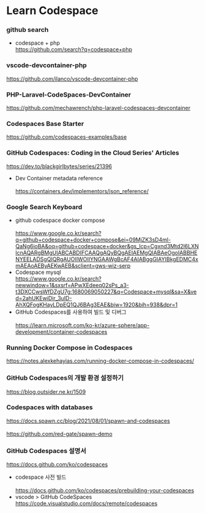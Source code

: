 Learn Codespace <br>
===============
### github search <br>
* codespace + php <br>
https://github.com/search?q=codespace+php <br>
### vscode-devcontainer-php <br>
https://github.com/ilanco/vscode-devcontainer-php <br>

### PHP-Laravel-CodeSpaces-DevContainer <br>  
https://github.com/mechawrench/php-laravel-codespaces-devcontainer <br> 

### Codespaces Base Starter <br>  
https://github.com/codespaces-examples/base <br>  

### GitHub Codespaces: Coding in the Cloud Series' Articles <br>  
https://dev.to/blackgirlbytes/series/21396 <br>  
* Dev Container metadata reference <br>  
https://containers.dev/implementors/json_reference/ <br>  

### Google Search Keyboard <br> 
* github codespace docker compose <br>    
https://www.google.co.kr/search?q=github+codespace+docker+compose&ei=09MjZK3sD4ml-QaNg6ioBA&oq=github+codespace+docker&gs_lcp=Cgxnd3Mtd2l6LXNlcnAQARgBMgUIABCABDIFCAAQgAQyBQgAEIAEMgQIABAeOgoIABBHENYEELADSgQIQRgAUOIIWOIIYNGAAWgBcAF4AIABggGIAYIBkgEDMC4xmAEAoAEByAEKwAEB&sclient=gws-wiz-serp <br>  
* Codespace mysql <br> 
https://www.google.co.kr/search?newwindow=1&sxsrf=APwXEdeeq02sPs_a3-t3DXCCwsWfDZgU7g:1680069050227&q=Codespace+mysql&sa=X&ved=2ahUKEwiDir_3uID-AhXQFogKHayLDpEQ1QJ6BAg3EAE&biw=1920&bih=938&dpr=1 <br>  
* GitHub Codespaces를 사용하여 빌드 및 디버그 <br>  
https://learn.microsoft.com/ko-kr/azure-sphere/app-development/container-codespaces <br>  

### Running Docker Compose in Codespaces <br>   
https://notes.alexkehayias.com/running-docker-compose-in-codespaces/ <br>  

### GitHub Codespaces의 개발 환경 설정하기 <br> 
https://blog.outsider.ne.kr/1509 <br>

### Codespaces with databases <br>  
https://docs.spawn.cc/blog/2021/08/01/spawn-and-codespaces <br>  
https://github.com/red-gate/spawn-demo <br>  

### GitHub Codespaces 설명서 <br>  
https://docs.github.com/ko/codespaces <br>  
* codespace 사전 빌드 <br>  
https://docs.github.com/ko/codespaces/prebuilding-your-codespaces <br> 
* vscode > GitHub CodeSpaces <br> 
https://code.visualstudio.com/docs/remote/codespaces <br>  
